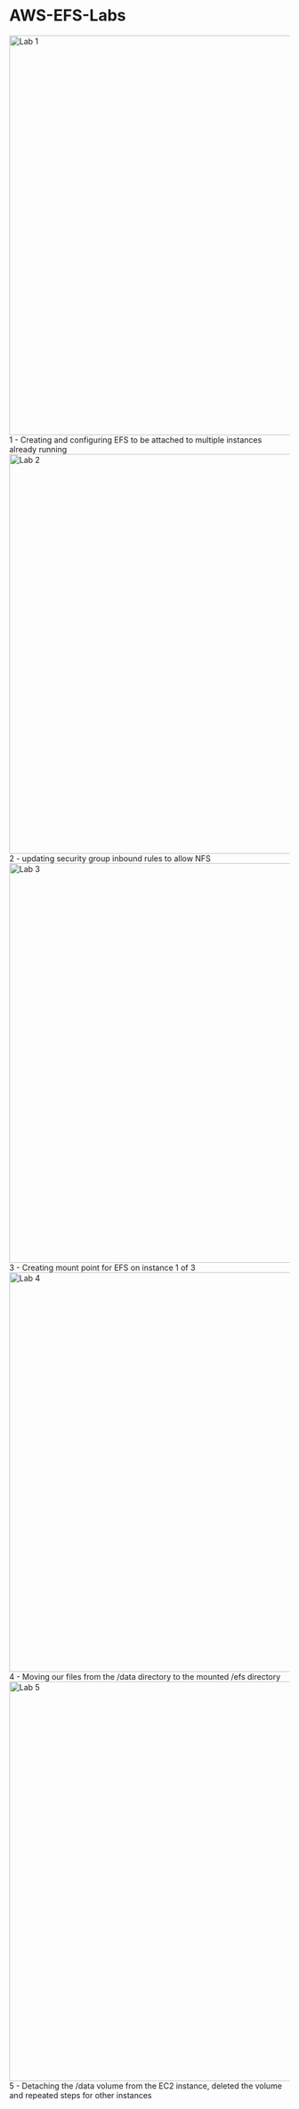 # AWS-EFS-Labs
<img width="718" alt="Lab 1" src="https://github.com/user-attachments/assets/e70fe2d4-e4d8-4930-9a0f-359ccf6d595c"></br>
1 - Creating and configuring EFS to be attached to multiple instances already running
<img width="718" alt="Lab 2" src="https://github.com/user-attachments/assets/c2ef0cc9-e628-4d95-b43d-f12112502a20"></br>
2 - updating security group inbound rules to allow NFS
<img width="718" alt="Lab 3" src="https://github.com/user-attachments/assets/7a091ed5-aec2-4644-aff2-b433c11c62e6"></br>
3 - Creating mount point for EFS on instance 1 of 3
<img width="718" alt="Lab 4" src="https://github.com/user-attachments/assets/12d9ef15-f2fd-4e83-8998-82d8ae27a2a5"></br>
4 - Moving our files from the /data directory to the mounted /efs directory
<img width="718" alt="Lab 5" src="https://github.com/user-attachments/assets/b881510f-78fb-46ab-9b28-b42c5cac89a2"></br>
5 - Detaching the /data volume from the EC2 instance, deleted the volume and repeated steps for other instances

